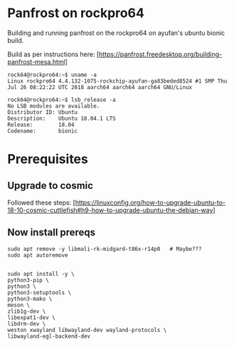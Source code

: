 
# Panfrost on rockpro64
Building and running panfrost on the rockpro64 on ayufan's ubuntu bionic build.

Build as per instructions here: [https://panfrost.freedesktop.org/building-panfrost-mesa.html]

```
rock64@rockpro64:~$ uname -a
Linux rockpro64 4.4.132-1075-rockchip-ayufan-ga83beded8524 #1 SMP Thu Jul 26 08:22:22 UTC 2018 aarch64 aarch64 aarch64 GNU/Linux

rock64@rockpro64:~$ lsb_release -a
No LSB modules are available.
Distributor ID: Ubuntu
Description:    Ubuntu 18.04.1 LTS
Release:        18.04
Codename:       bionic

```


# Prerequisites

## Upgrade to cosmic

Followed these steps: [https://linuxconfig.org/how-to-upgrade-ubuntu-to-18-10-cosmic-cuttlefish#h9-how-to-upgrade-ubuntu-the-debian-way]


## Now install prereqs
```
sudo apt remove -y libmali-rk-midgard-t86x-r14p0   # Maybe???
sudo apt autoremove


sudo apt install -y \
python3-pip \
python3 \
python3-setuptools \
python3-mako \
meson \
zlib1g-dev \
libexpat1-dev \
libdrm-dev \
weston xwayland libwayland-dev wayland-protocols \
libwayland-egl-backend-dev


```

